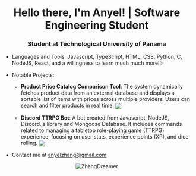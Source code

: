 <h1 align="center">Hello there, I'm Anyel! | Software Engineering Student </h1>
<h3 align="center">Student at Technological University of Panama</h3>

- Languages and Tools: Javascript, TypeScript, HTML, CSS, Python, C, NodeJS, React, and a willingness to learn much much more!✨
  
- Notable Projects:

  - **Product Price Catalog Comparison Tool**: The system dynamically fetches product data from an external database and displays a sortable list of items with prices across multiple providers. Users can search and filter products in real time. <img align="center" src="https://i.imgur.com/Fe9mitw.png">

  
  - **Discord TTRPG Bot**: A bot created from Javascript, NodeJS, Discord.js library and Mongoose Database. It includes commands related to managing a tabletop role-playing game (TTRPG) experience, focusing on user stats, experience points (XP), and dice rolling. <img align="center" src="https://i.imgur.com/fiRPX56.png">
  
- Contact me at anyelzhang@gmail.com

<div align="center">
    <img align="center" src="https://github-readme-stats.vercel.app/api/top-langs/?username=ZhangDreamer&layout=compact&langs_count=10&theme=gruvbox" alt="ZhangDreamer" />
</div>


